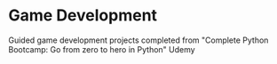 # Game Development
Guided game development projects completed from "Complete Python Bootcamp: Go from zero to hero in Python" Udemy
